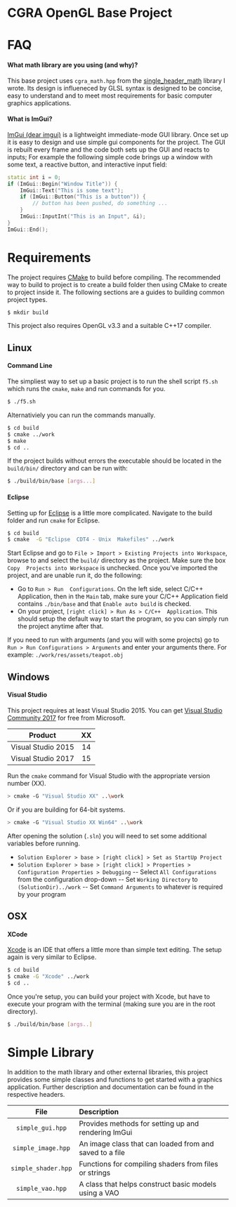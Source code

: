 # CGRA OpenGL Base Project


# FAQ

#### What math library are you using (and why)?
This base project uses `cgra_math.hpp` from the [single_header_math](https://github.com/JJscott/single_header_math) library I wrote. Its design is influeneced by GLSL syntax is designed to be concise, easy to understand and to meet most requirements for basic computer graphics applications.

#### What is ImGui?
[ImGui (dear imgui)](https://github.com/ocornut/imgui) is a lightweight immediate-mode GUI library. Once set up it is easy to design and use simple gui components for the project. The GUI is rebuilt every frame and the code both sets up the GUI and reacts to inputs; For example the following simple code brings up a window with some text, a reactive button, and interactive input field:
```c++
static int i = 0;
if (ImGui::Begin("Window Title")) {
    ImGui::Text("This is some text");
    if (ImGui::Button("This is a button")) {
        // button has been pushed, do something ...
    }
    ImGui::InputInt("This is an Input", &i);
}
ImGui::End();
```


# Requirements

The project requires [CMake](https://cmake.org/) to build before compiling. The recommended way to build to project is to create a build folder then using CMake to create to project inside it. The following sections are a guides to building common project types.
```sh
$ mkdir build
```

This project also requires OpenGL v3.3 and a suitable C++17 compiler.



## Linux

#### Command Line

The simpliest way to set up a basic project is to run the shell script `f5.sh` which runs the `cmake`, `make` and run commands for you.
```sh
$ ./f5.sh
```

Alternativiely you can run the commands manually.
```sh
$ cd build
$ cmake ../work
$ make
$ cd ..
```

If the project builds without errors the executable should be located in the `build/bin/` directory and can be run with:
```sh
$ ./build/bin/base [args...]
```

#### Eclipse
Setting up for [Eclipse](https://eclipse.org/) is a little more complicated. Navigate to the build folder and run `cmake` for Eclipse.
```sh
$ cd build
$ cmake  -G "Eclipse  CDT4 - Unix  Makefiles" ../work
```
Start Eclipse and go to `File > Import > Existing Projects into Workspace`, browse to and select the `build/` directory as the project. Make sure  the  box `Copy  Projects into Workspace` is unchecked. Once you've imported the project, and are unable run it, do the following:
 - Go to `Run > Run  Configurations`.  On the left side, select C/C++  Application, then in the `Main` tab, make sure your C/C++ Application field contains `./bin/base` and that `Enable auto build` is checked.
 - On your project, `[right click] > Run As > C/C++  Application`.  This should setup the default way to start the program, so you can simply run the project anytime after that.

If  you  need  to  run  with  arguments  (and  you  will  with  some  projects)  go  to `Run > Run Configurations > Arguments` and enter your arguments there.  For example: `./work/res/assets/teapot.obj `



## Windows

#### Visual Studio

This project requires at least Visual Studio 2015. You can get [Visual Studio Community 2017](https://www.visualstudio.com/downloads/) for free from Microsoft.

| Product |  XX  |
|:-------:|:----:|
| Visual Studio 2015 | 14 |
| Visual Studio 2017 | 15 |

Run the `cmake` command for Visual Studio with the appropriate version number (XX).
```sh
> cmake -G "Visual Studio XX" ..\work
```

Or if you are building for 64-bit systems.
```sh
> cmake -G "Visual Studio XX Win64" ..\work
```

After opening the solution (`.sln`) you will need to set some additional variables before running.
 - `Solution Explorer > base > [right click] > Set as StartUp Project`
 - `Solution Explorer > base > [right click] > Properties > Configuration Properties > Debugging`
 -- Select `All Configurations` from the configuration drop-down
 -- Set `Working Directory` to `(SolutionDir)../work`
 -- Set `Command Arguments` to whatever is required by your program



## OSX

#### XCode

[Xcode](https://developer.apple.com/xcode/) is an IDE that offers a little more than simple text editing. The setup again is very similar to Eclipse.
```sh
$ cd build
$ cmake -G "Xcode" ../work
$ cd ..
```

Once you're setup, you can build your project with Xcode, but have to execute your program with the terminal (making sure you are in the root directory).
```sh
$ ./build/bin/base [args..]
```


# Simple Library

In addition to the math library and other external libraries, this project provides some simple classes and functions to get started with a graphics application. Further description and documentation can be found in the respective headers.

| File | Description |
|:----:|:------------|
| `simple_gui.hpp` | Provides methods for setting up and rendering ImGui  |
| `simple_image.hpp` | An image class that can loaded from and saved to a file |
| `simple_shader.hpp` | Functions for compiling shaders from files or strings |
| `simple_vao.hpp` | A class that helps construct basic models using a VAO  |



